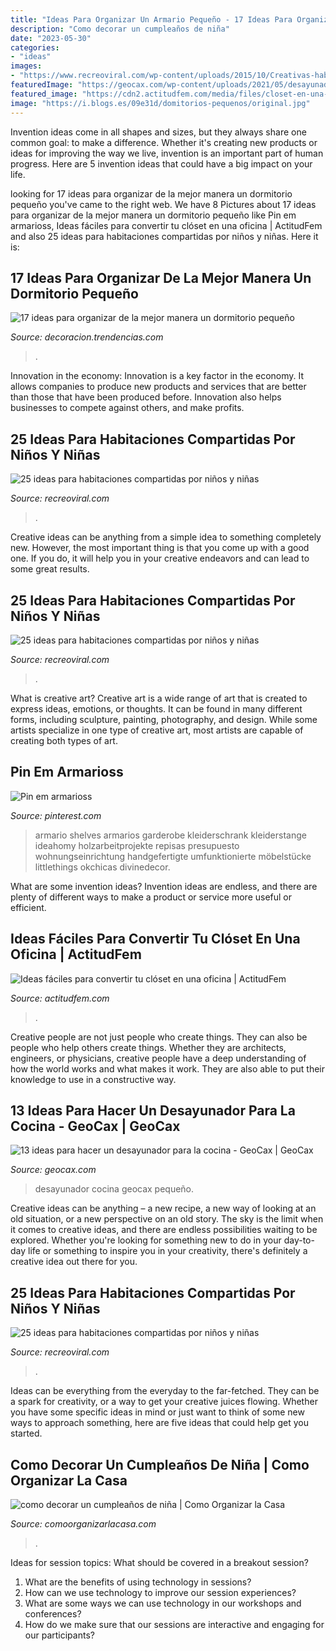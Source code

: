 ```yaml
---
title: "Ideas Para Organizar Un Armario Pequeño - 17 Ideas Para Organizar De La Mejor Manera Un Dormitorio Pequeño"
description: "Como decorar un cumpleaños de niña"
date: "2023-05-30"
categories:
- "ideas"
images:
- "https://www.recreoviral.com/wp-content/uploads/2015/10/Creativas-habitaciones-compartidas-por-niños-y-niñas-2.jpg"
featuredImage: "https://geocax.com/wp-content/uploads/2021/05/desayunador-para-la-cocina-6.jpg"
featured_image: "https://cdn2.actitudfem.com/media/files/closet-en-una-oficina.jpg"
image: "https://i.blogs.es/09e31d/domitorios-pequenos/original.jpg"
---
```



Invention ideas come in all shapes and sizes, but they always share one common goal: to make a difference. Whether it's creating new products or ideas for improving the way we live, invention is an important part of human progress. Here are 5 invention ideas that could have a big impact on your life.

	

		
looking for 17 ideas para organizar de la mejor manera un dormitorio pequeño you've came to the right web. We have 8 Pictures about 17 ideas para organizar de la mejor manera un dormitorio pequeño like Pin em armarioss, Ideas fáciles para convertir tu clóset en una oficina | ActitudFem and also 25 ideas para habitaciones compartidas por niños y niñas. Here it is:
		
    
## 17 Ideas Para Organizar De La Mejor Manera Un Dormitorio Pequeño

<img loading=lazy src="https://i.blogs.es/09e31d/domitorios-pequenos/original.jpg" onerror="this.onerror=null;this.src='https://tse4.mm.bing.net/th?id=OIP.UbaSOPoVQlX50GDqqsUhUAHaE2&amp;pid=15.1';" alt="17 ideas para organizar de la mejor manera un dormitorio pequeño">

_Source: decoracion.trendencias.com_

>. 

	

Innovation in the economy:
Innovation is a key factor in the economy. It allows companies to produce new products and services that are better than those that have been produced before. Innovation also helps businesses to compete against others, and make profits.

    
## 25 Ideas Para Habitaciones Compartidas Por Niños Y Niñas

<img loading=lazy src="https://www.recreoviral.com/wp-content/uploads/2015/10/Creativas-habitaciones-compartidas-por-niños-y-niñas-11.jpg" onerror="this.onerror=null;this.src='https://tse4.mm.bing.net/th?id=OIP.T5dXKwrhcLJC4Q5a-NH0EAHaE7&amp;pid=15.1';" alt="25 ideas para habitaciones compartidas por niños y niñas">

_Source: recreoviral.com_

>. 

	

Creative ideas can be anything from a simple idea to something completely new. However, the most important thing is that you come up with a good one. If you do, it will help you in your creative endeavors and can lead to some great results.

    
## 25 Ideas Para Habitaciones Compartidas Por Niños Y Niñas

<img loading=lazy src="https://www.recreoviral.com/wp-content/uploads/2015/10/Creativas-habitaciones-compartidas-por-niños-y-niñas-2.jpg" onerror="this.onerror=null;this.src='https://tse2.mm.bing.net/th?id=OIP.O7ed0FAUXzjIf6CWCwzFGQHaFj&amp;pid=15.1';" alt="25 ideas para habitaciones compartidas por niños y niñas">

_Source: recreoviral.com_

>. 

	

What is creative art?
Creative art is a wide range of art that is created to express ideas, emotions, or thoughts. It can be found in many different forms, including sculpture, painting, photography, and design. While some artists specialize in one type of creative art, most artists are capable of creating both types of art.

    
## Pin Em Armarioss

<img loading=lazy src="https://i.pinimg.com/736x/63/f5/62/63f562584153de4a5cc7798651045a6a.jpg" onerror="this.onerror=null;this.src='https://tse1.mm.bing.net/th?id=OIP.ZokXkSh0dVj6ssdRRtAfygHaNK&amp;pid=15.1';" alt="Pin em armarioss">

_Source: pinterest.com_

>armario shelves armarios garderobe kleiderschrank kleiderstange ideahomy holzarbeitprojekte repisas presupuesto wohnungseinrichtung handgefertigte umfunktionierte möbelstücke littlethings okchicas divinedecor. 

	

What are some invention ideas?
Invention ideas are endless, and there are plenty of different ways to make a product or service more useful or efficient.

    
## Ideas Fáciles Para Convertir Tu Clóset En Una Oficina | ActitudFem

<img loading=lazy src="https://cdn2.actitudfem.com/media/files/closet-en-una-oficina.jpg" onerror="this.onerror=null;this.src='https://tse1.mm.bing.net/th?id=OIP.7hTr7O4TxH23qMmNaxTy-AHaEA&amp;pid=15.1';" alt="Ideas fáciles para convertir tu clóset en una oficina | ActitudFem">

_Source: actitudfem.com_

>. 

	

Creative people are not just people who create things. They can also be people who help others create things. Whether they are architects, engineers, or physicians, creative people have a deep understanding of how the world works and what makes it work. They are also able to put their knowledge to use in a constructive way.

    
## 13 Ideas Para Hacer Un Desayunador Para La Cocina - GeoCax | GeoCax

<img loading=lazy src="https://geocax.com/wp-content/uploads/2021/05/desayunador-para-la-cocina-6.jpg" onerror="this.onerror=null;this.src='https://tse4.mm.bing.net/th?id=OIP.c6PGoRdF5HCNfXXOuZi9RAHaLF&amp;pid=15.1';" alt="13 ideas para hacer un desayunador para la cocina - GeoCax | GeoCax">

_Source: geocax.com_

>desayunador cocina geocax pequeño. 

	

Creative ideas can be anything – a new recipe, a new way of looking at an old situation, or a new perspective on an old story. The sky is the limit when it comes to creative ideas, and there are endless possibilities waiting to be explored. Whether you're looking for something new to do in your day-to-day life or something to inspire you in your creativity, there's definitely a creative idea out there for you.

    
## 25 Ideas Para Habitaciones Compartidas Por Niños Y Niñas

<img loading=lazy src="https://www.recreoviral.com/wp-content/uploads/2015/10/Creativas-habitaciones-compartidas-por-niños-y-niñas-21-730x577.jpg" onerror="this.onerror=null;this.src='https://tse4.mm.bing.net/th?id=OIP.HSixxCTaaZKFSJBaGvmdowHaF2&amp;pid=15.1';" alt="25 ideas para habitaciones compartidas por niños y niñas">

_Source: recreoviral.com_

>. 

	

Ideas can be everything from the everyday to the far-fetched. They can be a spark for creativity, or a way to get your creative juices flowing. Whether you have some specific ideas in mind or just want to think of some new ways to approach something, here are five ideas that could help get you started.

    
## Como Decorar Un Cumpleaños De Niña | Como Organizar La Casa

<img loading=lazy src="https://comoorganizarlacasa.com/wp-content/uploads/2018/01/como-decorar-un-cumpleanos-de-nina-2.jpg" onerror="this.onerror=null;this.src='https://tse1.mm.bing.net/th?id=OIP.HLci4zhF5ffmSCawbnjsJAHaJ9&amp;pid=15.1';" alt="como decorar un cumpleaños de niña | Como Organizar la Casa">

_Source: comoorganizarlacasa.com_

>. 

	

Ideas for session topics: What should be covered in a breakout session?
1. What are the benefits of using technology in sessions? 
2. How can we use technology to improve our session experiences? 
3. What are some ways we can use technology in our workshops and conferences? 
4. How do we make sure that our sessions are interactive and engaging for our participants?


